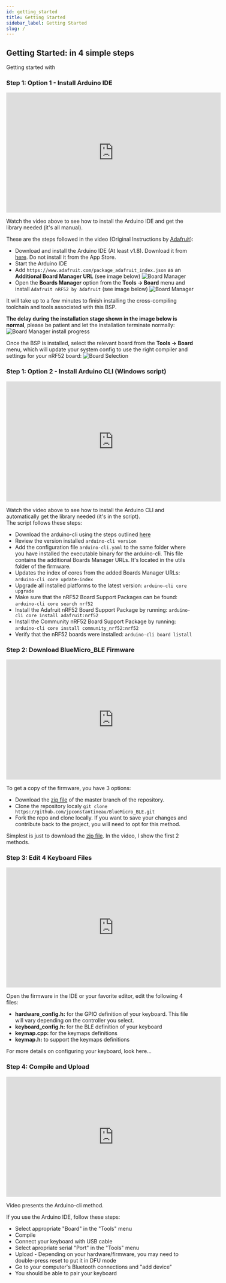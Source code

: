```yaml
---
id: getting_started
title: Getting Started
sidebar_label: Getting Started
slug: /
---
```


## Getting Started: in 4 simple steps

Getting started with 

### Step 1: Option 1 - Install Arduino IDE
<iframe width="572" height="320" src="https://www.youtube.com/embed/0skX6HPSZnU" frameborder="0" allow="accelerometer; autoplay; encrypted-media; gyroscope; picture-in-picture" allowfullscreen></iframe>

Watch the video above to see how to install the Arduino IDE and get the library needed (it's all manual).

These are the steps followed in the video (Original Instructions by [Adafruit](https://learn.adafruit.com/bluefruit-nrf52-feather-learning-guide/arduino-bsp-setup)):
- Download and install the Arduino IDE (At least v1.8). Download it from [here](https://www.arduino.cc/en/Main/Software). Do not install it from the App Store.
- Start the Arduino IDE
- Add `https://www.adafruit.com/package_adafruit_index.json` as an **Additional Board Manager URL** (see image below)
![Board Manager](https://cdn-learn.adafruit.com/assets/assets/000/040/294/large1024/microcontrollers_Screen_Shot_2017-03-19_at_22.16.49.png)
- Open the **Boards Manager** option from the **Tools -> Board** menu and install `Adafruit nRF52 by Adafruit` (see image below)
![Board Manager](https://cdn-learn.adafruit.com/assets/assets/000/039/907/large1024/microcontrollers_nRF52BSP.png?1488964156)

It will take up to a few minutes to finish installing the cross-compiling toolchain and tools associated with this BSP.

__The delay during the installation stage shown in the image below is normal__, please be patient and let the installation terminate normally:
![Board Manager install progress](https://cdn-learn.adafruit.com/assets/assets/000/040/938/large1024/microcontrollers_Screen_Shot_2017-04-19_at_20.23.20.png)

Once the BSP is installed, select the relevant board from the **Tools -> Board** menu, which will update your system config to use the right compiler and settings for your nRF52 board:
![Board Selection](https://cdn-learn.adafruit.com/assets/assets/000/094/506/large1024/microcontrollers_image.png?1598977463)

### Step 1: Option 2 - Install Arduino CLI (Windows script)
<iframe width="572" height="320" src="https://www.youtube.com/embed/kJOem90845Y" frameborder="0" allow="accelerometer; autoplay; encrypted-media; gyroscope; picture-in-picture" allowfullscreen></iframe>


Watch the video above to see how to install the Arduino CLI and automatically get the library needed (it's in the script).  
The script follows these steps:

- Download the arduino-cli using the steps outlined [here](https://arduino.github.io/arduino-cli/latest/installation/)
- Review the version installed `arduino-cli version`
- Add the configuration file `arduino-cli.yaml` to the same folder where you have installed the executable binary for the arduino-cli.  This file contains the additional Boards Manager URLs. It's located in the utils folder of the firmware.
- Updates the index of cores from the added Boards Manager URLs: `arduino-cli core update-index`
- Upgrade all installed platforms to the latest version: `arduino-cli core upgrade`
- Make sure that the nRF52 Board Support Packages can be found: `arduino-cli core search nrf52`
- Install the Adafruit nRF52 Board Support Package by running: `arduino-cli core install adafruit:nrf52`
- Install the Community nRF52 Board Support Package by running: `arduino-cli core install community_nrf52:nrf52`
- Verify that the nRF52 boards were installed: `arduino-cli board listall`


### Step 2: Download BlueMicro_BLE Firmware
<iframe width="572" height="320" src="https://www.youtube.com/embed/eKDoVYfXWYQ" frameborder="0" allow="accelerometer; autoplay; encrypted-media; gyroscope; picture-in-picture" allowfullscreen></iframe>

To get a copy of the firmware, you have 3 options:
- Download the [zip file](https://github.com/jpconstantineau/BlueMicro_BLE/archive/master.zip) of the master branch of the repository.
- Clone the repository localy  `git clone https://github.com/jpconstantineau/BlueMicro_BLE.git`
- Fork the repo and clone locally.  If you want to save your changes and contribute back to the project, you will need to opt for this method.

Simplest is just to download the [zip file](https://github.com/jpconstantineau/BlueMicro_BLE/archive/master.zip).  In the video, I show the first 2 methods.


### Step 3: Edit 4 Keyboard Files
<iframe width="572" height="320" src="https://www.youtube.com/embed/AjT15clmnmw" frameborder="0" allow="accelerometer; autoplay; encrypted-media; gyroscope; picture-in-picture" allowfullscreen></iframe>

Open the firmware in the IDE or your favorite editor, edit the following 4 files:

- **hardware_config.h:** for the GPIO definition of your keyboard. This file will vary depending on the controller you select.
- **keyboard_config.h:** for the BLE definition of your keyboard
- **keymap.cpp:** for the keymaps definitions
- **keymap.h:** to support the keymaps definitions

For more details on configuring your keyboard, look here...

### Step 4: Compile and Upload
<iframe width="572" height="320" src="https://www.youtube.com/embed/kJOem90845Y" frameborder="0" allow="accelerometer; autoplay; encrypted-media; gyroscope; picture-in-picture" allowfullscreen></iframe>

Video presents the Arduino-cli method.

If you use the Arduino IDE, follow these steps:
- Select appropriate "Board" in the "Tools" menu
- Compile
- Connect your keyboard with USB cable
- Select apropriate serial "Port" in the "Tools" menu
- Upload - Depending on your hardware/firmware, you may need to double-press reset to put it in DFU mode
- Go to your computer's Bluetooth connections and "add device"
- You should be able to pair your keyboard